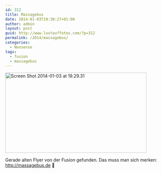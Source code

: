 ```yaml
---
id: 312
title: Massagebus
date: 2014-01-03T19:30:27+01:00
author: admin
layout: post
guid: http://www.lustauffotos.com/?p=312
permalink: /2014/massagebus/
categories:
  - Nonsense
tags:
  - fusion
  - massagebus
---
```

[<img src="http://www.lustauffotos.com/files/2014/01/Screen-Shot-2014-01-03-at-19.29.31.png" alt="Screen Shot 2014-01-03 at 19.29.31" width="450" height="256" class="aligncenter size-full wp-image-313" srcset="http://www.lustauffotos.com/files/2014/01/Screen-Shot-2014-01-03-at-19.29.31.png 450w, http://www.lustauffotos.com/files/2014/01/Screen-Shot-2014-01-03-at-19.29.31-300x170.png 300w" sizes="(max-width: 450px) 100vw, 450px" />](http://www.lustauffotos.com/files/2014/01/Screen-Shot-2014-01-03-at-19.29.31.png)

Gerade alten Flyer von der Fusion gefunden. Das muss man sich merken: <http://massagebus.de> 🙂